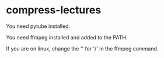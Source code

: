 # compress-lectures

You need pytube installed.

You need ffmpeg installed and added to the PATH.

If you are on linux, change the '\' for '/' in the ffmpeg command.